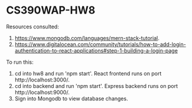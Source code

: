 # CS390WAP-HW8

Resources consulted:

1. https://www.mongodb.com/languages/mern-stack-tutorial.
2. https://www.digitalocean.com/community/tutorials/how-to-add-login-authentication-to-react-applications#step-1-building-a-login-page

To run this:

1. cd into hw8 and run 'npm start'. React frontend runs on port http://localhost:3000/.
2. cd into backend and run 'npm start'. Express backend runs on port http://localhost:9000/.
3. Sign into Mongodb to view database changes.
